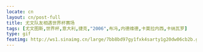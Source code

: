 ```yaml
---
locate: cn
layout: cn/post-full
title: 尤文队友相遇世界杯赛场
tags: [尤文图斯,世界杯,意大利,捷克,"2006",布冯,内德维德,卡莫拉内西,卡纳瓦罗]
type: gif
featimg: http://ws1.sinaimg.cn/large/7bb8bd97gy1fxk4sarty1g20dw06cb2b.gif
---
```

